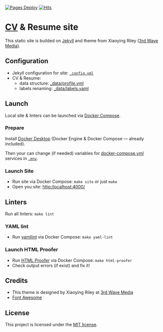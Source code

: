 <!-- markdownlint-disable MD041 -->
[![Pages Deploy](https://github.com/nikolaev-rd/nikolaev-rd.github.io/actions/workflows/pages/pages-build-deployment/badge.svg)](https://github.com/nikolaev-rd/nikolaev-rd.github.io/actions/workflows/pages/pages-build-deployment)
[![Hits](https://hits.seeyoufarm.com/api/count/incr/badge.svg?url=https%3A%2F%2Fgithub.com%2Fnikolaev-rd%2Fnikolaev-rd.github.io&count_bg=%2379C83D&title_bg=%23555555&title=👀)](https://hits.seeyoufarm.com)

# [CV](https://ru.wikipedia.org/wiki/Curriculum_vitae) & Resume site

This static site is builded on [Jekyll](https://jekyllrb.com/) and theme from Xiaoying Riley ([3rd Wave Media](https://themes.3rdwavemedia.com/)).

## Configuration

- Jekyll configuration for site: [`_config.yml`](./_config.yml)
- CV & Resume:
  - data structure: [_data/profile.yml](./_data/profile.yml)
  - labels renaming: [_data/labels.yaml](./_data/labels.yaml)

## Launch

Local site & linters can be launched via [Docker Compose](https://docs.docker.com/compose/).

### Prepare

Install [Docker Desktop](https://docs.docker.com/desktop/) (Docker Engine & Docker Compose — already included).

Then your can change (if needed) variables for [docker-compose.yml](./docker-compose.yml) services in [`.env`](./.env).

### Launch Site

- Run site via Docker Compose: `make site` or just `make`
- Open you site: <http:/localhost:4000/>

## Linters

Run all linters: `make lint`

### YAML lint

- Run [yamllint](https://yamllint.readthedocs.io/en/stable/) via Docker Compose: `make yaml-lint`

### Launch HTML Proofer

- Run [HTML Proofer](https://github.com/gjtorikian/html-proofer) via Docker Compose: `make html-proofer`
- Check output errors (if exist) and fix it!

## Credits

- This theme is designed by Xiaoying Riley at [3rd Wave Media](https://themes.3rdwavemedia.com/)
- [Font Awesome](https://use.fontawesome.com/releases/v6.4.2/fontawesome-free-6.4.2-web.zip)

## License

This project is licensed under the [MIT license](./LICENSE.txt).
